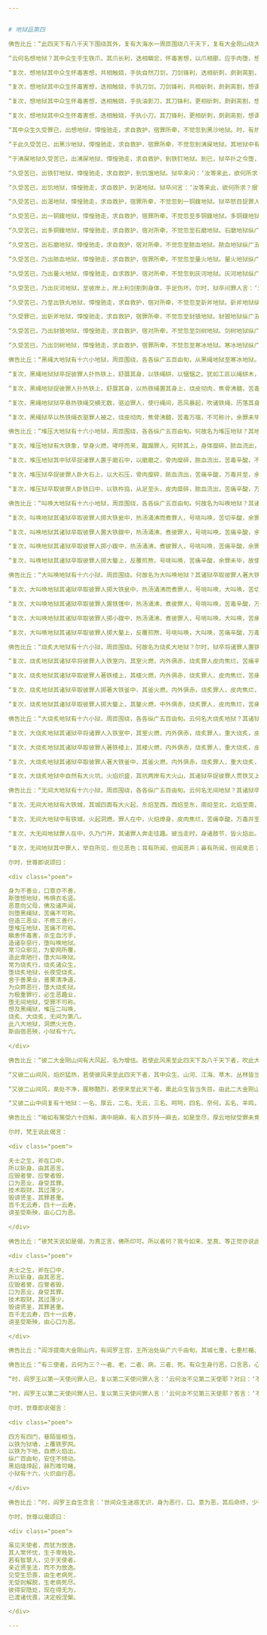 ```yaml
---


# 地狱品第四

佛告比丘：“此四天下有八千天下围绕其外，复有大海水一周匝围绕八千天下，复有大金刚山绕大海水。金刚出外复有第二大金刚山，二山中间窈窈冥冥；日月神天有大威力，不能以光照及于彼。彼有八大地狱，其一地狱有十六小地狱，第一大地狱名、想，第二名、黑绳，第三名、堆压，第四名、叫唤，第五名、大叫唤，第六名、烧炙，第七名、大烧炙，第八名、无间。其想地狱有十六小狱，小狱纵广五百由旬：第一小狱名曰、黑沙，二名、沸屎，三名、五百钉，四名、饥，五名、渴，六名、一铜釜，七名、多铜釜，八名、石磨，九名、脓血，十名、量火，十一名、灰河，十二名、铁丸，十三名、釿斧，十四名、豺狼，十五名、剑树，十六名、寒冰。

“云何名想地狱？其中众生手生铁爪，其爪长利，迭相瞋忿，怀毒害想，以爪相爴，应手肉堕，想为已死；冷风来吹，皮肉还生，寻活起立，自想言：‘我今已活。余众生言：‘我想汝活。以是想故，名想地狱。

“复次，想地狱其中众生怀毒害想，共相触娆，手执自然刀剑，刀剑锋利，迭相斫刺，㓟剥脔割，身碎在地，想谓为死；冷风来吹，皮肉更生，寻活起立。彼自想言：‘我今已活。余众生言：‘我想汝活。以此因缘故，名想地狱。

“复次，想地狱其中众生怀毒害想，迭相触娆，手执刀剑，刀剑锋利，共相斫刺，㓟剥脔割，想谓为死；冷风来吹，皮肉更生，寻活起立，自言：‘我活。余众生言：‘我想汝活。以此因缘故，名想地狱。

“复次，想地狱其中众生怀毒害想，迭相触娆，手执油影刀，其刀锋利，更相斫刺，㓟剥脔割，想谓为死；冷风来吹，皮肉更生，寻活起立，自言：‘我活。余众生言：‘我想汝活。以是因缘，名为想地狱。

“复次，想地狱其中众生怀毒害想，迭相触娆，手执小刀，其刀锋利，更相斫刺，㓟剥脔割，想谓为死；冷风来吹，皮肉更生，寻活起立，自言：‘我活。余众生言：‘我想汝活。以是因缘故，名想地狱。

“其中众生久受罪已，出想地狱，慞惶驰走，求自救护，宿罪所牵，不觉忽到黑沙地狱。时，有热风暴起，吹热黑沙，来著其身，举体尽黑。犹如黑云，热沙烧皮，尽肉彻骨；罪人身中有黑焰起，绕身回旋，还入身内，受诸苦恼，烧炙焦烂。以罪因缘，受此苦报，其罪未毕，故使不死。

“于此久受苦已，出黑沙地狱，慞惶驰走，求自救护，宿罪所牵，不觉忽到沸屎地狱。其地狱中有沸屎铁丸自然满前，驱迫罪人使抱铁丸，烧其身手，至其头面，无不周遍；复使探撮，举著口中，烧其唇舌，从咽至腹，通彻下过，无不焦烂。有铁嘴虫，唼食皮肉，彻骨达髓，苦毒辛酸，忧恼无量，以罪未毕，犹复不死。

“于沸屎地狱久受苦已，出沸屎地狱，慞惶驰走，求自救护，到铁钉地狱。到已，狱卒扑之令堕，偃热铁上，舒展其身，以钉钉手、钉足、钉心，周遍身体，尽五百钉，苦毒辛酸，号咷呻吟，余罪未毕，犹复不死。

“久受苦已，出铁钉地狱，慞惶驰走，求自救护，到饥饿地狱。狱卒来问：‘汝等来此，欲何所求？报言：‘我饿！狱卒即捉扑热铁上，舒展其身，以铁钩钩口使开，以热铁丸著其口中，焦其唇舌，从咽至腹，通彻下过，无不焦烂，苦毒辛酸，悲号啼哭，余罪未尽，犹复不死。

“久受苦已，出饥地狱，慞惶驰走，求自救护，到渴地狱。狱卒问言：‘汝等来此，欲何所求？报言：‘我渴！狱卒即捉扑热铁上，舒展其身，以热铁钩钩口使开，消铜灌口，烧其唇舌，从咽至腹，通彻下过，无不焦烂，苦毒辛酸，悲号啼哭，余罪末尽，犹复不死。

“久受苦已，出渴地狱，慞惶驰走，求自救护，宿罪所牵，不觉忽到一铜鍑地狱。狱卒怒目捉罪人足，倒投鍑中，随汤涌沸，上下回旋，从底至口，从口至底，或在鍑腹，身体烂熟。譬如煮豆，随汤涌沸，上下回转，中外烂坏；罪人在鍑，随汤上下，亦复如是。号咷悲叫，万毒并至，余罪未尽，故复不死。

“久受苦已，出一铜鍑地狱，慞惶驰走，求自救护，宿罪所牵，不觉忽至多铜鍑地狱。多铜鍑地狱纵广五百由旬，狱鬼怒目捉罪人足，倒投鍑中，随汤涌沸，上下回旋，从底至口，从口至底，或在鍑腹，举身烂坏。譬如煮豆，随汤涌沸，上下回转，中外皆烂；罪人在鍑亦复如是，随汤上下，从口至底，从底至口，或手足现，或腰腹现，或头面现。狱卒以铁钩钩取置余鍑中，号咷悲叫，苦毒辛酸，余罪未毕，故使不死。

“久受苦已，出多铜鍑地狱，慞惶驰走，求自救护，宿对所牵，不觉忽至石磨地狱。石磨地狱纵广五百由旬，狱卒大怒，捉彼罪人扑热石上，舒展手足，以大热石压其身上，回转揩磨，骨肉糜碎，脓血流出，苦毒切痛，悲号辛酸，余罪未尽，故使不死。

“久受苦已，出石磨地狱，慞惶驰走，求自救护，宿对所牵，不觉忽至脓血地狱。脓血地狱纵广五百由旬，其地狱中有自然脓血，热沸涌出，罪人于中东西驰走，脓血沸热汤，其身体手足头面皆悉烂坏；又取脓血而自食之，汤其唇舌，从咽至腹，通彻下过，无不烂坏，苦毒辛酸，众痛难忍，余罪未毕，故使不死。

“久受苦已，乃出脓血地狱，慞惶驰走，求自救护，宿罪所牵，不觉忽至量火地狱。量火地狱纵广五百由旬，其地狱中有大火聚，自然在前，其火焰炽，狱卒瞋怒驰迫罪人，手执铁斗，使量火聚。彼量火时，烧其手足，遍诸身体，苦毒热痛，呻吟号哭，余罪未毕，故使不死。

“久受苦已，乃出量火地狱，慞惶驰走，自求救护，宿对所牵，不觉忽到灰河地狱。灰河地狱纵广五百由旬，深五百由旬，灰汤涌沸，恶气熢㶿，回波相搏，声响可畏，从底至上，铁刺纵广锋长八寸。其河岸边生长刀剑，其边皆有狱卒豺狼；又其岸上有剑树林，枝叶华实皆是刀剑，锋刃八寸。罪人入河，随波上下，回覆沉没，铁刺刺身，内外通彻，皮肉烂坏，脓血流出，苦痛万端，悲号酸毒，余罪未毕，故使不死。

“久受苦已，乃出灰河地狱，至彼岸上，岸上利剑割刺身体，手足伤坏。尔时，狱卒问罪人言：‘汝等来此，欲何所求？罪人报言：‘我等饥饿！狱卒即捉罪人扑热铁上，舒展身体，以铁钩擗口，洋铜灌之，烧其唇舌，从咽至腹，通彻下过，无不焦烂。复有豺狼，牙齿长利，来啮罪人，生食其肉。于是，罪人为灰河所煮，利刺所刺，洋铜灌口，豺狼所食已，即便奔驰走上剑树。上剑树时，剑刃下向；下剑树时，剑刃上向；手攀手绝，足蹈足绝。剑刃刺身，中外通彻，皮肉堕落，脓血流出，遂有白骨筋脉相连。时，剑树上有铁嘴鸟，啄头骨坏，唼食其脑，苦毒辛酸，号咷悲叫，余罪未毕，故使不死。还复来入灰河狱中，随波上下，回覆沉没，铁刺刺身，内外通彻，皮肉烂坏，脓血流出，唯有白骨浮漂于外；冷风来吹，肌肉还复，寻便起立，慞惶驰走，求自救护，宿对所牵，不觉忽至铁丸地狱。铁丸地狱纵广五百由旬，罪人入已，有热铁丸自然在前，狱鬼驱捉，手足烂坏，举身火燃，苦痛悲号，万毒并至，余罪未毕，故使不死。

“久受苦已，乃至出铁丸地狱，慞惶驰走，求自救护，宿对所牵，不觉忽至釿斧地狱。釿斧地狱纵广五百由旬，彼入狱已，狱卒瞋怒，捉此罪人扑热铁上，以热铁釿斧破其手足、耳鼻、身体，苦毒辛酸，悲号叫唤，余罪未尽，犹复不死。

“久受罪已，出釿斧地狱，慞惶驰走，求自救护，宿罪所牵，不觉忽至豺狼地狱。豺狼地狱纵广五百由旬，罪人入已，有群豺狼竞来摣掣，䶩啮拖抴，肉堕伤骨，脓血流出，苦痛万端，悲号酸毒，余罪未毕，故使不死。

“久受苦已，乃出豺狼地狱，慞惶驰走，求自救护，宿对所牵，不觉忽至剑树地狱。剑树地狱纵广五百由旬，罪人入彼剑树林中，有大暴风起吹，剑树叶堕其身上，著手手绝，著足足绝，身体头面无不伤坏。有铁鸟立其头上，啄其两目，苦痛万端，悲号酸毒，余罪未毕，故使不死。

“久受苦已，乃出剑树地狱，慞惶驰走，求自救护，宿罪所牵，不觉忽至寒冰地狱。寒冰地狱纵广五百由旬，罪人入已，有大寒风来吹其身，举体冻瘃，皮肉堕落，苦毒辛酸，悲号叫唤，然后命终。”

佛告比丘：“黑绳大地狱有十六小地狱，周匝围绕，各各纵广五百由旬，从黑绳地狱至寒冰地狱。何故名为黑绳地狱？其诸狱卒捉彼罪人扑热铁上，舒展其身，以热铁绳絣之使直，以热铁斧逐绳道斫，斫彼罪人，作百千段。犹如工匠以绳絣木，利斧随斫，作百千段；治彼罪人，亦复如是。苦毒辛酸，不可称计，余罪未毕，故使不死，是名为黑绳地狱。

“复次，黑绳地狱狱卒捉彼罪人扑热铁上，舒展其身，以铁绳絣，以锯锯之。犹如工匠以绳絣木，以锯锯之；治彼罪人，亦复如是。苦痛辛酸，不可称计，余罪未毕，故使不死，是故名为黑绳地狱。

“复次，黑绳地狱捉彼罪人扑热铁上，舒展其身，以热铁绳置其身上，烧皮彻肉，焦骨沸髓，苦毒辛酸，痛不可计，余罪未毕，故使不死，故名黑绳地狱。

“复次，黑绳地狱狱卒悬热铁绳交横无数，驱迫罪人，使行绳间，恶风暴起，吹诸铁绳，历落其身，烧皮彻肉，焦骨沸髓，苦毒万端，不可称计，余罪未毕，故使不死，故名黑绳。

“复次，黑绳狱卒以热铁绳衣驱罪人被之，烧皮彻肉，焦骨沸髓，苦毒万端，不可称计，余罪未毕，故使不死，故名黑绳。其彼罪人久受苦已，乃出黑绳地狱，慞惶驰走，求自救护，宿对所牵，不觉忽至黑沙地狱乃至寒冰地狱，然后命终，亦复如是。”

佛告比丘：“堆压大地狱有十六小地狱，周匝围绕，各各纵广五百由旬。何故名为堆压地狱？其地狱中有大石山，两两相对，罪人入中，山自然合，堆压其身，骨肉糜碎，山还故处。犹如以木掷木，弹却还离；治彼罪人，亦复如是。苦毒万端，不可称计，余罪未毕，故使不死，是故名曰堆压地狱。

“复次，堆压地狱有大铁象，举身火燃，哮呼而来，蹴蹋罪人，宛转其上，身体糜碎，脓血流出，苦毒辛酸，号咷悲叫，余罪未毕，故使不死，故名堆压。

“复次，堆压地狱其中狱卒捉诸罪人置于磨石中，以磨磨之，骨肉糜碎，脓血流出，苦毒辛酸，不可称计，其罪未毕，故使不死，故名堆压。

“复次，堆压狱卒捉彼罪人卧大石上，以大石压，骨肉糜碎，脓血流出，苦痛辛酸，万毒并至，余罪未毕，故使不死，故名堆压。

“复次，堆压狱卒取彼罪人卧铁臼中，以铁杵捣，从足至头，皮肉糜碎，脓血流出，苦痛辛酸，万毒并至，余罪未毕，故使不死，故名堆压。其彼罪人久受苦已，乃出堆压地狱，慞惶驰走，求自救护，宿罪所牵，不觉忽至黑沙地狱乃至寒冰地狱，然后命终，亦复如是。”

佛告比丘：“叫唤大地狱有十六小地狱，周匝围绕，各各纵广五百由旬。何故名为叫唤地狱？其诸狱卒捉彼罪人掷大镬中，热汤涌沸，煮彼罪人，号咷叫唤，苦痛辛酸，万毒并至，余罪未毕，故使不死，故名叫唤地狱。

“复次，叫唤地狱其诸狱卒取彼罪人掷大铁瓮中，热汤涌沸而煮罪人，号咷叫唤，苦切辛酸，余罪未毕，故使不死，故名叫唤。

“复次，叫唤地狱其诸狱卒取彼罪人置大铁鍑中，热汤涌沸，煮彼罪人，号咷叫唤，苦痛辛酸，余罪未毕，故使不死，故名叫唤。

“复次，叫唤地狱其诸狱卒取彼罪人掷小鍑中，热汤涌沸，煮彼罪人，号咷叫唤，苦痛辛酸，余罪未毕，故使不死，故名叫唤地狱。

“复次，叫唤地狱其诸狱卒取彼罪人掷大鏊上，反覆煎熬，号咷叫唤，苦痛辛酸，余罪未毕，故使不死，故名叫唤。久受苦已，乃出叫唤地狱，慞惶驰走，求自救护，宿对所牵，不觉忽至黑沙地狱乃至寒冰地狱，尔乃至终。”

佛告比丘：“大叫唤地狱有十六小狱，周匝围绕。何故名为大叫唤地狱？其诸狱卒取彼罪人著大铁釜中，热汤涌沸而煮罪人，号咷叫唤，大叫唤，苦痛辛酸，万毒并至，余罪未毕，故使不死，故名大叫唤地狱。

“复次，大叫唤地狱其诸狱卒取彼罪人掷大铁瓮中，热汤涌沸而煮罪人，号咷叫唤，大叫唤，苦切辛酸，万毒并至，余罪未毕，故使不死，故名大叫唤地狱。

“复次，大叫唤地狱其诸狱卒取彼罪人置铁镬中，热汤涌沸，煮彼罪人，号咷叫唤，苦毒辛酸，万毒并至，余罪未毕，故使不死，故名大叫唤地狱。

“复次，大叫唤地狱其诸狱卒取彼罪人掷小鍑中，热汤涌沸，煮彼罪人，号咷叫唤，大叫唤，苦痛辛酸，万毒并至，故名大叫唤。

“复次，大叫唤地狱其诸狱卒取彼罪人掷大鏊上，反覆煎熬，号咷叫唤，大叫唤，苦痛辛酸，万毒并至，余罪未毕，故使不死，故名大叫唤。久受苦已，乃出大叫唤地狱，慞惶驰走，求自救护，宿对所牵，不觉忽至黑沙地狱乃至寒冰地狱，尔乃命终。”

佛告比丘：“烧炙大地狱有十六小狱，周匝围绕。何故名为烧炙大地狱？尔时，狱卒将诸罪人置铁城中，其城火燃，内外俱赤，烧炙罪人，皮肉焦烂，苦痛辛酸，万毒并至，余罪未毕，故使不死，是故名为烧炙地狱。

“复次，烧炙地狱其诸狱卒将彼罪人入铁室内，其室火燃，内外俱赤，烧炙罪人皮肉焦烂，苦痛辛酸，万毒并至，余罪未毕，故使不死，是故名为烧炙地狱。

“复次，烧炙地狱其诸狱卒取彼罪人著铁楼上，其楼火燃，内外俱赤，烧炙罪人，皮肉焦烂，苦痛辛酸，万毒并至，余罪未毕，故使不死，是故名为烧炙地狱。

“复次，烧炙地狱其诸狱卒取彼罪人掷著大铁釜中，其釜火燃，内外俱赤，烧炙罪人，皮肉焦烂，苦痛辛酸，万毒并至，余罪未毕，故使不死，是故名为烧炙地狱。

“复次，烧炙地狱其诸狱卒取彼罪人掷大鏊上，其鏊火燃，中外俱赤，烧炙罪人，皮肉焦烂，苦痛辛酸，万毒并至，余罪未毕，故使不死。久受苦已，乃出烧炙地狱，慞惶驰走，求自救护，宿罪所牵，不觉忽至黑沙地狱乃至寒冰地狱，然后命终，亦复如是。”

佛告比丘：“大烧炙地狱有十六小狱，周匝围绕，各各纵广五百由旬。云何名大烧炙地狱？其诸狱卒将诸罪人置铁城中，其城火燃，内外俱赤，烧炙罪人，重大烧炙，皮肉焦烂，苦痛辛酸，万毒并至，余罪未毕，故使不死，是故名为大烧炙地狱。

“复次，大烧炙地狱其诸狱卒将诸罪人入铁室中，其室火燃，内外俱赤，烧炙罪人，重大烧炙，皮肉焦烂，苦痛辛酸，万毒并至，余罪未毕，故使不死，是故名为大烧炙地狱。

“复次，大烧炙地狱其诸狱卒取彼罪人著铁楼上，其楼火燃，内外俱赤，烧炙罪人，重大烧炙，皮肉焦烂，苦痛辛酸，万毒并至，余罪未毕，故使不死，是故名曰大烧炙地狱。

“复次，大烧炙地狱其诸狱卒取彼罪人著大铁釜中，其釜火燃，内外俱赤，烧炙罪人，重大烧炙，苦痛辛酸，万毒并至，余罪未毕，故使不死，是故名为大烧炙地狱。

“复次，大烧炙地狱中自然有大火坑，火焰炽盛，其坑两岸有大火山，其诸狱卒捉彼罪人贯铁叉上，竖著火中，烧炙其身，重大烧炙，皮肉焦烂，苦痛辛酸，万毒并至，余罪未毕，故使不死。久受苦已，然后乃出大烧炙地狱，慞惶驰走，求自救护，宿对所牵，不觉忽至黑沙地狱乃至寒冰地狱，尔乃命终，亦复如是。”

佛告比丘：“无间大地狱有十六小狱，周匝围绕，各各纵广五百由旬。云何名无间地狱？其诸狱卒捉彼罪人剥其皮，从足至顶，即以其皮缠罪人身，著火车轮，疾驾火车，辗热铁地，周行往返，身体碎烂，皮肉堕落，苦痛辛酸，万毒并至，余罪未毕，故使不死，是故名为无间地狱。

“复次，无间大地狱有大铁城，其城四面有大火起，东焰至西，西焰至东，南焰至北，北焰至南，上焰至下，下焰至上；焰炽回遑，无间空处，罪人在中，东西驰走，烧炙其身，皮肉焦烂，苦痛辛酸，万毒并至，余罪未毕，故使不死，是故名为无间地狱。

“复次，无间大地狱中有铁城，火起洞燃，罪人在中，火焰燎身，皮肉焦烂，苦痛幸酸，万毒并至，余罪未毕，故使不死，是故名为无间地狱。

“复次，大无间地狱罪人在中，久乃门开，其诸罪人奔走往趣。彼当走时，身诸肢节，皆火焰出。犹如力士执大草炬逆风而走，其焰炽然；罪人走时，亦复如是。走欲至门，门自然闭，罪人𨃠跌，伏热铁地，烧炙其身，皮肉焦烂，苦痛辛酸，万毒并至，余罪未毕，故使不死，是故名为无间地狱。

“复次，无间地狱其中罪人，举目所见，但见恶色；耳有所闻，但闻恶声；鼻有所闻，但闻臭恶；身有所触，但触苦痛；意有所念，但念恶法。又其罪人弹指之顷，无不苦时，故名无间地狱。其中众生久受苦已，从无间出，慞惶驰走，求自救护，宿对所牵，不觉忽到黑沙地狱乃至寒冰地狱，尔乃命终，亦复如是。”

尔时，世尊即说颂曰：

<div class="poem">

身为不善业，口意亦不善，  
斯堕想地狱，怖惧衣毛竖。  
恶意向父母，佛及诸声闻，  
则堕黑绳狱，苦痛不可称。  
但造三恶业，不修三善行，  
堕堆压地狱，苦痛不可称。  
瞋恚怀毒害，杀生血污手，  
造诸杂惡行，堕叫唤地狱。  
常习众邪见，为爱网所覆，  
造此卑陋行，堕大叫唤狱。  
常为烧炙行，烧炙诸众生，  
堕烧炙地狱，长夜受烧炙。  
舍于善果业，善果清净道，  
为众弊恶行，堕大烧炙狱。  
为极重罪行，必生恶趣业，  
堕无间地狱，受罪不可称。  
想及黑绳狱，堆压二叫唤，  
烧炙、大烧炙，无间为第八。  
此八大地狱，洞燃火光色，  
斯由宿恶殃，小狱有十六。

</div>

佛告比丘：“彼二大金刚山间有大风起，名为增佉。若使此风来至此四天下及八千天下者，吹此大地及诸名山须弥山王，去地十里，或至百里，飞扬空中，皆悉糜碎。譬如壮士，手把轻糠散于空中；彼大风下，若使来者，吹此天下，亦复如是。由有二大金刚山遮止此风，故使不来。比丘，当知此金刚山多所饶益，亦是众生行报所致。

“又彼二山间风，焰炽猛热，若使彼风来至此四天下者，其中众生、山河、江海、草木、丛林皆当焦枯。犹如盛夏断生濡草，置于日中，寻时萎枯；彼风如是，若使来至此世界，热气烧炙，亦复如是。由此二金刚山遮止此风，故使不来。比丘，当知此金刚山多所饶益，亦是众生行报所致。

“又彼二山间风，臭处不净，腥秽酷烈，若使来至此天下者，熏此众生皆当失目。由此二大金刚山遮止此风，故使不来。比丘，当知此金刚山多所饶益，亦是众生行报所致。

“又彼二山中间复有十地狱：一名、厚云，二名、无云，三名、呵呵，四名、奈何，五名、羊鸣，六名、须乾提，七名、优钵罗，八名、拘物头，九名、分陀利，十名、钵头摩。云何厚云地狱？其狱罪人自然生身，譬如厚云，故名厚云。云何名曰无云？其彼狱中受罪众生，自然生身，犹如段肉，故名无云。云何名呵呵？其地狱中受罪众生，苦痛切身，皆称呵呵，故名呵呵。云何名奈何？其地狱中受罪众生，苦痛酸切，无所归依，皆称奈何，故名奈何。云何名羊鸣？其地狱中受罪众生，苦痛切身，欲举声语，舌不能转，直如羊鸣，故名羊鸣。云何名须乾提？其地狱中举狱皆黑，如须乾提华色，故名须乾提。云何名优钵罗？其地狱中举狱皆青，如优钵罗华，故名优钵罗。云何名拘物头？其地狱中举狱皆红，如拘物头华色，故名拘物头。云何名分陀利？其地狱中举狱皆白，如分陀利华色，故名分陀利。云何名钵头摩？其地狱中举狱皆赤，如钵头摩华色，故名钵头摩。”

佛告比丘：“喻如有篅受六十四斛，满中胡麻，有人百岁持一麻去，如是至尽，厚云地狱受罪未竟。如二十厚云地狱寿与一无云地狱寿等，如二十无云地狱寿与一呵呵地狱寿等，如二十呵呵地狱寿与一奈何地狱寿等，如二十奈何地狱寿与一羊鸣地狱寿等，如二十羊鸣地狱寿与一须乾提地狱寿等，如二十须乾提地狱寿与一优钵罗地狱寿等，如二十优钵罗地狱寿与一拘物头地狱寿等，如二十拘物头地狱寿与一分陀利地狱寿等，如二十分陀利地狱寿与一钵头摩地狱寿等；如二十钵头摩地狱寿，名一中劫；如二十中劫，名一大劫。钵头摩地狱中火焰热炽盛，罪人去火一百由旬，火已烧炙；去六十由旬，两耳已聋，无所闻知；去五十由旬，两目已盲，无所复见。瞿波梨比丘已怀恶心，谤舍利弗、目揵连，身坏命终，堕此钵头摩地狱中。”

尔时，梵王说此偈言：

<div class="poem">

夫士之生，斧在口中，  
所以斩身，由其恶言。  
应毁者誉，应誉者毁，  
口为恶业，身受其罪。  
技术取财，其过薄少，  
毁谤贤圣，其罪甚重。  
百千无云寿，四十一云寿，  
谤圣受斯殃，由心口为恶。

</div>

佛告比丘：“彼梵天说如是偈，为真正言，佛所印可。所以者何？我今如来、至真、等正觉亦说此义：

<div class="poem">

夫士之生，斧在口中，  
所以斩身，由其恶言。  
应毁者誉，应誉者毁，  
口为恶业，身受其罪。  
技术取财，其过薄少，  
毁谤贤圣，其罪甚重。  
百千无云寿，四十一云寿，  
谤圣受斯殃，由心口为恶。

</div>

佛告比丘：“阎浮提南大金刚山内，有阎罗王宫，王所治处纵广六千由旬，其城七重，七重栏楯、七重罗网、七重行树乃至无数众鸟相和悲鸣，亦复如是。然彼阎罗王昼夜三时，有大铜镬自然在前。若镬出宫内，王见畏怖，舍出宫外；若镬出宫外，王见畏怖，舍入宫内。有大狱卒，捉阎罗王卧热铁上，以铁钩擗口使开，洋铜灌之，烧其唇舌，从咽至腹，通彻下过，无不焦烂；受罪讫已，复与诸婇女共相娱乐；彼诸大臣受福者，亦复如是。”

佛告比丘：“有三使者，云何为三？一者、老，二者、病，三者、死。有众生身行恶，口言恶，心念恶，身坏命终，堕地狱中。狱卒将此罪人诣阎罗王所，到已白言：‘此是天使所召也，惟愿大王善问其辞！王问罪人言：‘汝不见初使耶？罪人报言：‘我不见也。王复告曰：‘汝在人中时，颇见老人头白齿落，目视蒙蒙，皮缓肌皱，偻脊柱杖，呻吟而行，身体战掉，气力衰微。见此人不？罪人言：‘见。王复告曰：‘汝何不自念，我亦如是？彼人报言：‘我时放逸，不自觉知。王复语言：‘汝自放逸，不能修身、口、意，改恶从善，今当令汝知放逸苦。王又告言：‘今汝受罪，非父母过，非兄弟过，亦非天帝，亦非先祖，亦非知识、僮仆、使人，亦非沙门、婆罗门过。汝自有恶，汝今自受。

“时，阎罗王以第一天使问罪人已，复以第二天使问罪人言：‘云何汝不见第二天使耶？对曰：‘不见。王又问言：‘汝本为人时，颇见人疾病困笃，卧著床褥，屎尿臭处，身卧其上，不能起居，饮食须人，百节酸疼，流泪呻吟，不能言语。汝见是不？答曰：‘见。王又报言：‘汝何不自念，如此病苦，我亦当尔？罪人报言：‘我时放逸，不自觉知。王又语言：‘汝自放逸，不能修身、口、意，改恶从善，今当令汝知放逸苦。王又告言：‘今汝受罪，非父母过，非兄弟过，亦非天帝过，亦非先祖，亦非知识、僮仆、使人，亦非沙门、婆罗门过。汝自为恶，汝今自受。

“时，阎罗王以第二天使问罪人已，复以第三天使问罪人言：‘云何汝不见第三天使耶？答言：‘不见。王又问言：‘汝本为人时，颇见人死，身坏命终，诸根永灭，身体挺直，犹如枯木，捐弃冢间，鸟兽所食，或衣棺椁，或以火烧。汝见是不？罪人报曰：‘实见。王又报言：‘汝何不自念，我亦当死，与彼无异？罪人报言：‘我时放逸，不自觉知。王复语言：‘汝自放逸，不能修身、口、意，改恶从善，今当令汝知放逸苦。王又告言：‘汝今受罪，非父母过，非兄弟过，亦非天帝，亦非先祖，亦非知识、僮仆、使人，亦非沙门、婆罗门过。汝自为恶，汝今自受。时，阎罗王以三天使具诘问已，即付狱卒。时彼狱卒即将罪人诣大地狱，其大地狱纵广百由旬，下深百由旬。

尔时，世尊即说偈言：

<div class="poem">

四方有四门，巷陌皆相当，  
以铁为狱墙，上覆铁罗网。  
以铁为下地，自燃火焰出，  
纵广百由旬，安住不倾动。  
黑焰熢㶿起，赫烈难可睹，  
小狱有十六，火炽由行恶。

</div>

佛告比丘：“时，阎罗王自生念言：‘世间众生迷惑无识，身为恶行，口、意为恶，其后命终，少有不受此苦。世间众生若能改恶，修身、口、意，为善行者，命终受乐，如彼天神。我若命终生人中者，若遇如来，当于正法中剃除须发，服三法衣，出家修道，以清净信修净梵行：所作已办，断除生死，于现法中自身作证，不受后有。”

尔时，世尊以偈颂曰：

<div class="poem">

虽见天使者，而犹为放逸，  
其人常怀忧，生于卑贱处。  
若有智慧人，见于天使者，  
亲近贤圣法，而不为放逸。  
见受生恐畏，由生老病死，  
无受则解脱，生老病死尽。  
彼得安隐处，现在得无为，  
已渡诸忧畏，决定般涅槃。

</div>

---
```



